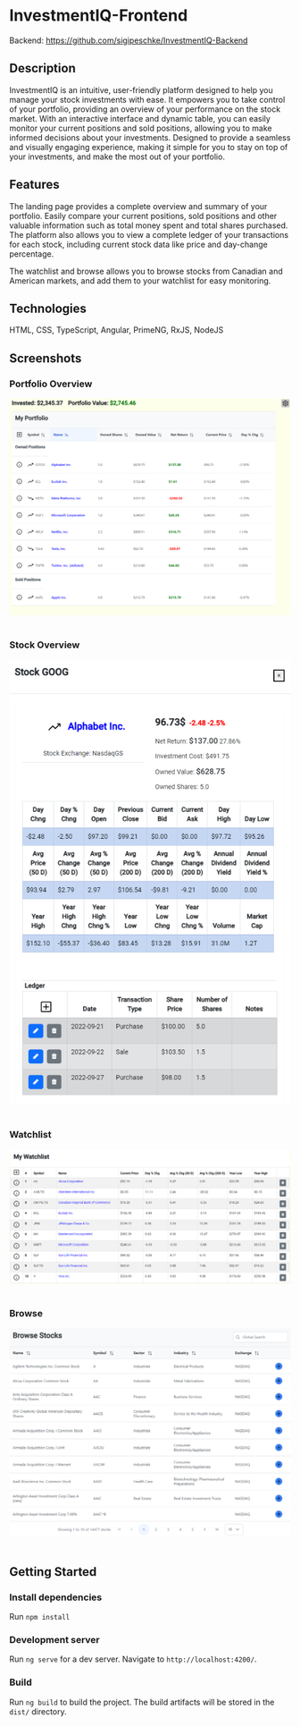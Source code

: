 # InvestmentIQ-Frontend

Backend: https://github.com/sigipeschke/InvestmentIQ-Backend
 
## Description

InvestmentIQ is an intuitive, user-friendly platform designed to help you manage your stock investments with ease. It empowers you to take control of your portfolio, providing an overview of your performance on the stock market. With an interactive interface and dynamic table, you can easily monitor your current positions and sold positions, allowing you to make informed decisions about your investments. Designed to provide a seamless and visually engaging experience, making it simple for you to stay on top of your investments, and make the most out of your portfolio.

## Features

The landing page provides a complete overview and summary of your portfolio. Easily compare your current positions, sold positions and other valuable information such as total money spent and total shares purchased. The platform also allows you to view a complete ledger of your transactions for each stock, including current stock data like price and day-change percentage. 

The watchlist and browse allows you to browse stocks from Canadian and American markets, and add them to your watchlist for easy monitoring.

## Technologies

HTML, CSS, TypeScript, Angular, PrimeNG, RxJS, NodeJS

## Screenshots

### Portfolio Overview
![alt text](https://github.com/sigipeschke/InvestmentIQ-Frontend/blob/main/src/assets/investmentiq-img-1.PNG)
<br /><br />

### Stock Overview
![alt text](https://github.com/sigipeschke/InvestmentIQ-Frontend/blob/main/src/assets/investmentiq-img-2.PNG)
<br /><br />

### Watchlist
![alt text](https://github.com/sigipeschke/InvestmentIQ-Frontend/blob/main/src/assets/investmentiq-img-3.PNG)
<br /><br />

### Browse
![alt text](https://github.com/sigipeschke/InvestmentIQ-Frontend/blob/main/src/assets/investmentiq-img-4.PNG)
<br /><br />

## Getting Started

### Install dependencies

Run `npm install`

### Development server

Run `ng serve` for a dev server. Navigate to `http://localhost:4200/`.

### Build

Run `ng build` to build the project. The build artifacts will be stored in the `dist/` directory.

